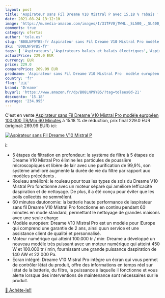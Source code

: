 ```yaml
---
layout: post
title: 'Aspirateur sans Fil Dreame V10 Mistral P avec 15.18 % rabais '
date: 2021-08-24 13:12:10
image: 'https://m.media-amazon.com/images/I/31TFV0jTWHL._SL500_._SL400_.jpg'
comments: true
category: ofertas
author: 'tole.es'
slug: 'B08LNP9YB5-fr Aspirateur sans Fil Dreame V10 Mistral Pro modèle européen...'
sku: 'B08LNP9YB5-fr'
tags: [ 'Aspirateurs','Aspirateurs balais et balais électriques','Aspirateurs, entretien des sols et nettoyeurs de vitres','Cuisine et Maison','dreame', ]
actualPrice: 229.0 EUR
currency: EUR
price: 229.0
comparePrice: 269.99 EUR
prodname: 'Aspirateur sans Fil Dreame V10 Mistral Pro  modèle européen  100.000 TR/Min  60 Minutes'
country: 'fr'
flag: '🇫🇷'
brand: 'Dreame'
buyurl: 'https://www.amazon.fr/dp/B08LNP9YB5/?tag=tolees0d-21'
descuento: '15.18'
average: '234.995'
---
```


C'est en vente [Aspirateur sans Fil Dreame V10 Mistral Pro  modèle européen  100.000 TR/Min  60 Minutes](https://www.amazon.fr/dp/B08LNP9YB5/?tag=tolees0d-21)  à  15.18 % de réduction, prix final  229.0 EUR (original: 269.99 EUR) ici:

[![Aspirateur sans Fil Dreame V10 Mistral P](https://m.media-amazon.com/images/I/31TFV0jTWHL._SL500_._SL400_.jpg)](https://www.amazon.fr/dp/B08LNP9YB5/?tag=tolees0d-21)

ℹ️:

- 5 étapes de filtration en profondeur: le système de filtre à 5 étapes de Dreame V10 Mistral Pro élimine les particules de poussière microscopiques et libère de lair avec une purification de 99,9%, son système amélioré augmente la durée de vie du filtre par rapport aux modèles précédents .
- Rouleau amélioré: le rouleau pour tous les types de sols du Dreame V10 Mistral Pro fonctionne avec un moteur séparé qui améliore lefficacité daspiration et de nettoyage. De plus, il a été conçu pour éviter que les poils collectés ne semmêlent.
- 60 minutes dautonomie: la batterie haute performance de laspirateur sans fil Dreame V10 Mistral Pro fonctionne en continu pendant 60 minutes en mode standard, permettant le nettoyage de grandes maisons avec une seule charge
- Modèle européen: Dreame V10 Mistral Pro est un modèle pour lEurope qui comprend une garantie de 2 ans, ainsi quun service et une assistance client de qualité et personnalisé.
- Moteur numérique qui atteint 100.000 tr / min: Dreame a développé un nouveau modèle très puissant avec un moteur numérique qui atteint 450 W et 100.000 tr / min, fournissant une grande puissance daspiration de 140 AW et 22 000 Pa.
- Écran intégré: Dreame V10 Mistral Pro intègre un écran qui vous permet de contrôler létat du produit, offre des informations en temps réel sur létat de la batterie, du filtre, la puissance à laquelle il fonctionne et vous alerte lorsque des interventions de maintenance sont nécessaires sur le produit.

[🛒 Achète-le!!](https://www.amazon.fr/dp/B08LNP9YB5/?tag=tolees0d-21)
